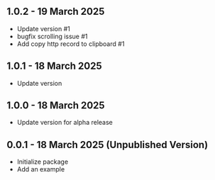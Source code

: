 ## 1.0.2 - 19 March 2025

* Update version #1
* bugfix scrolling issue #1
* Add copy http record to clipboard #1

## 1.0.1 - 18 March 2025

* Update version

## 1.0.0 - 18 March 2025

* Update version for alpha release

## 0.0.1  - 18 March 2025 (Unpublished Version)

* Initialize package
* Add an example